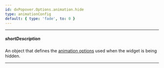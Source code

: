 ```yaml
---
id: dxPopover.Options.animation.hide
type: animationConfig
default: { type: 'fade', to: 0 }
---
```

---
##### shortDescription
An object that defines the [animation options](/Documentation/ApiReference/Common/Object_Structures/animationConfig/) used when the widget is being hidden.

---
